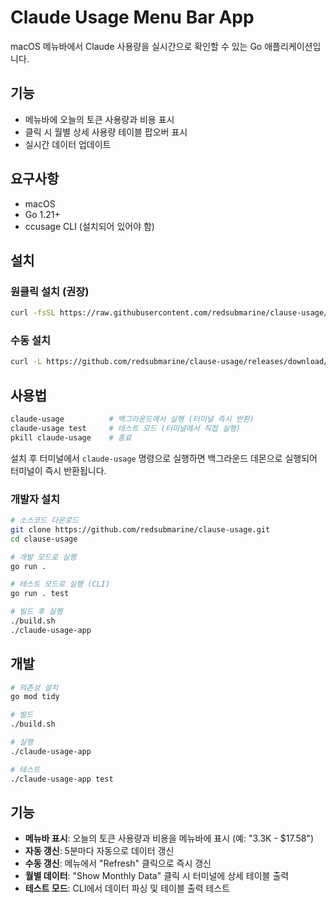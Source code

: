 # Claude Usage Menu Bar App

macOS 메뉴바에서 Claude 사용량을 실시간으로 확인할 수 있는 Go 애플리케이션입니다.

## 기능

- 메뉴바에 오늘의 토큰 사용량과 비용 표시
- 클릭 시 월별 상세 사용량 테이블 팝오버 표시
- 실시간 데이터 업데이트

## 요구사항

- macOS
- Go 1.21+
- ccusage CLI (설치되어 있어야 함)

## 설치

### 원클릭 설치 (권장)

```bash
curl -fsSL https://raw.githubusercontent.com/redsubmarine/clause-usage/main/install.sh | bash
```

### 수동 설치

```bash
curl -L https://github.com/redsubmarine/clause-usage/releases/download/v1.0.2/claude-usage-macos-arm64 -o claude-usage && chmod +x claude-usage && sudo mv claude-usage /usr/local/bin/
```

## 사용법

```bash
claude-usage          # 백그라운드에서 실행 (터미널 즉시 반환)
claude-usage test     # 테스트 모드 (터미널에서 직접 실행)
pkill claude-usage    # 종료
```

설치 후 터미널에서 `claude-usage` 명령으로 실행하면 백그라운드 데몬으로 실행되어 터미널이 즉시 반환됩니다.

### 개발자 설치

```bash
# 소스코드 다운로드
git clone https://github.com/redsubmarine/clause-usage.git
cd clause-usage

# 개발 모드로 실행
go run .

# 테스트 모드로 실행 (CLI)
go run . test

# 빌드 후 실행
./build.sh
./claude-usage-app
```

## 개발

```bash
# 의존성 설치
go mod tidy

# 빌드
./build.sh

# 실행
./claude-usage-app

# 테스트
./claude-usage-app test
```

## 기능

- **메뉴바 표시**: 오늘의 토큰 사용량과 비용을 메뉴바에 표시 (예: "3.3K - $17.58")
- **자동 갱신**: 5분마다 자동으로 데이터 갱신
- **수동 갱신**: 메뉴에서 "Refresh" 클릭으로 즉시 갱신
- **월별 데이터**: "Show Monthly Data" 클릭 시 터미널에 상세 테이블 출력
- **테스트 모드**: CLI에서 데이터 파싱 및 테이블 출력 테스트 